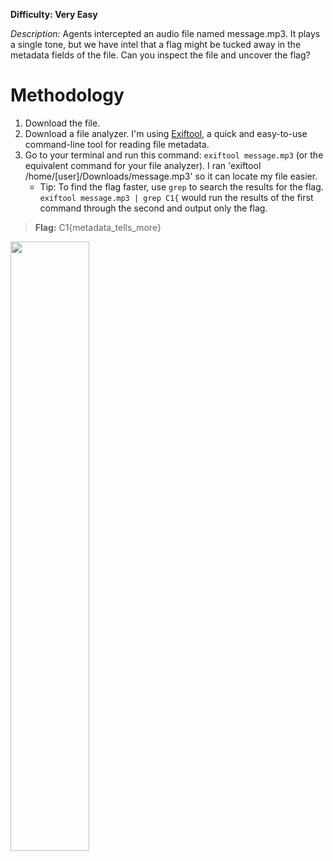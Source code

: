 **Difficulty: Very Easy**

_Description:_ Agents intercepted an audio file named message.mp3. It plays a single tone, but we have intel that a flag might be tucked away in the metadata fields of the file. Can you inspect the file and uncover the flag?

# Methodology
1. Download the file.
2. Download a file analyzer. I'm using [Exiftool](https://exiftool.org/), a quick and easy-to-use command-line tool for reading file metadata.
3. Go to your terminal and run this command: `exiftool message.mp3` (or the equivalent command for your file analyzer). I ran 'exiftool /home/[user]/Downloads/message.mp3' so it can locate my file easier.
   - Tip: To find the flag faster, use `grep` to search the results for the flag. `exiftool message.mp3 | grep C1{` would run the results of the first command through the second and output only the flag.

> **Flag:** C1{metadata_tells_more}

<img src="https://github.com/user-attachments/assets/fc00e6be-2aeb-4aa4-9612-a30b86177875" width="50%" height="50%">
